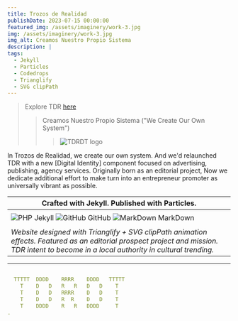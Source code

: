 ```yaml
---
title: Trozos de Realidad
publishDate: 2023-07-15 00:00:00
featured_img: /assets/imaginery/work-3.jpg
img: /assets/imaginery/work-3.jpg
img_alt: Creamos Nuestro Propio Sistema
description: |
tags:
  - Jekyll
  - Particles
  - Codedrops
  - Trianglify
  - SVG clipPath
---
```

> Explore TDR [here](https://lucfreelance.github.io/tdrid/)
>
> >  Creamos Nuestro Propio Sistema ("We Create Our Own System")
> > 
> > > ![TDRDT logo](https://lucfreelance.vercel.app/assets/img/t.png)

In Trozos de Realidad, we create our own system. And we'd relaunched TDR with a new [Digital Identity] component focused on advertising, publishing, agency services. Originally born as an editorial project, Now we dedicate additional effort to make turn into an entrepreneur promoter as universally vibrant as possible.

|  Crafted with Jekyll. Published with Particles.  |
|----------------------------------------------------------------|
| |
| ![PHP](https://img.icons8.com/color/48/000000/jekyll.png) Jekyll ![GitHub](https://img.icons8.com/color/48/000000/github.png) GitHub ![MarkDown](https://img.icons8.com/color/48/000000/markdown.png) MarkDown | 
| |
| _Website designed with Trianglify + SVG clipPath animation effects. Featured as an editorial prospect project and mission. TDR intent to become in a local authority in cultural trending._ |

--- 
```yaml

  TTTTT  DDDD    RRRR    DDDD   TTTTT
    T    D   D   R   R   D   D    T
    T    D   D   RRRR    D   D    T
    T    D   D   R  R    D   D    T
    T    DDDD    R   R   DDDD     T
.
```